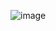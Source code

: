 ![image](https://user-images.githubusercontent.com/49478000/222768504-bad2edcb-40bb-41cb-85da-91b57eefee12.png)

